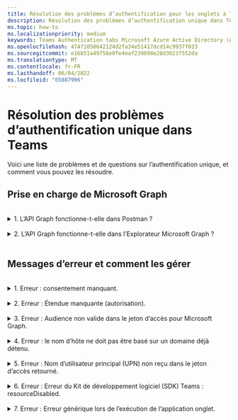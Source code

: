 ```yaml
---
title: Résolution des problèmes d’authentification pour les onglets à l’aide de l’authentification unique dans Teams
description: Résolution des problèmes d’authentification unique dans Teams et comment l’utiliser dans des onglets
ms.topic: how-to
ms.localizationpriority: medium
keywords: Teams Authentication tabs Microsoft Azure Active Directory (Azure AD) Questions sur les erreurs d’authentification unique
ms.openlocfilehash: 474f1050642124d2fa34e51417dcd14c9937f033
ms.sourcegitcommit: e16b51a49756e0fe4eaf239898e28d3021f552da
ms.translationtype: MT
ms.contentlocale: fr-FR
ms.lasthandoff: 06/04/2022
ms.locfileid: "65887996"
---
```

# <a name="troubleshooting-sso-authentication-in-teams"></a>Résolution des problèmes d’authentification unique dans Teams

Voici une liste de problèmes et de questions sur l’authentification unique, et comment vous pouvez les résoudre.
<br>

## <a name="support-for-microsoft-graph"></a>Prise en charge de Microsoft Graph

<br>
<details>
<summary>1. L’API Graph fonctionne-t-elle dans Postman ?</summary>
<br>
Vous pouvez utiliser la collection Microsoft Graph Postman avec les API Microsoft Graph.

Pour obtenir plus d’informations, consultez [Utilisation de Postman avec l’API Microsoft Graph](/graph/use-postman).
</details>
<br>
<details>
<summary>2. L’API Graph fonctionne-t-elle dans l’Explorateur Microsoft Graph ?</summary>
<br>
Oui, l’API Graph fonctionne dans l’Explorateur Microsoft Graph.

Pour plus d’informations, consultez [l’Explorateur Graph](https://developer.microsoft.com/graph/graph-explorer).

</details>
<br>

## <a name="error-messages-and-how-to-handle-them"></a>Messages d’erreur et comment les gérer

<br>
<details>
<summary>1. Erreur : consentement manquant.</summary>
<br>
Quand Azure AD reçoit une demande d’accès à une ressource Microsoft Graph, il vérifie si l’utilisateur (ou l’administrateur du locataire) a donné son consentement pour cette ressource. S’il n’existe aucun enregistrement de consentement de la part de l’utilisateur ou de l’administrateur, Azure AD envoie un message d’erreur à votre service web.

Votre code doit indiquer au client (par exemple, dans le corps d’une réponse 403 Interdit) comment gérer l’erreur :

- Si l’application onglet a besoin d’étendues Microsoft Graph pour lesquelles seul un administrateur peut donner son consentement, votre code doit générer une erreur.
- Si les seules étendues requises peuvent être envoyées par l’utilisateur, votre code doit basculer vers un autre système d’authentification des utilisateurs.

</details>
<br>
<details>
<summary>2. Erreur : Étendue manquante (autorisation).</summary>
<br>
Cette erreur est visible uniquement pendant le développement.

Pour gérer cette erreur, votre code côté serveur doit envoyer une réponse 403 Interdit au client. Il doit consigner l’erreur dans la console ou l’enregistrer dans un journal.
</details>
<br>
<details>
<summary>3. Erreur : Audience non valide dans le jeton d’accès pour Microsoft Graph.</summary>
<br>
Le code côté serveur doit envoyer une réponse 403 Interdit au client pour afficher un message à l’utilisateur. Il est recommandé de consigner également l’erreur dans la console ou de l’enregistrer dans un journal.
</details>
<br>
<details>
<summary>4. Erreur : le nom d’hôte ne doit pas être basé sur un domaine déjà détenu.</summary>
<br>
Vous pouvez obtenir cette erreur dans l’un des deux scénarios suivants :

1. Le domaine personnalisé n’est pas ajouté à Azure AD. Pour ajouter un domaine personnalisé à Azure AD et l’inscrire, suivez la procédure [d’ajout d’un nom de domaine personnalisé à la procédure Azure AD](/azure/active-directory/fundamentals/add-custom-domain) , puis suivez les étapes pour configurer à nouveau [l’étendue du jeton d’accès](tab-sso-register-aad.md#configure-scope-for-access-token) .
1. Vous n’êtes pas connecté avec les informations d’identification d’administrateur dans le client Microsoft 365. Connectez-vous à Microsoft 365 en tant qu’administrateur.

</details>
<br>
<details>
<summary>5. Erreur : Nom d’utilisateur principal (UPN) non reçu dans le jeton d’accès retourné.</summary>
<br>
Vous pouvez ajouter UPN en tant que revendication facultative dans Azure AD.

Pour plus d’informations, consultez [Fournir des revendications facultatives à votre application](/azure/active-directory/develop/active-directory-optional-claims) et [des jetons d’accès](/azure/active-directory/develop/access-tokens).
</details>
<br>
<details>
<summary>6. Erreur : Erreur du Kit de développement logiciel (SDK) Teams : resourceDisabled.</summary>
<br>
Pour éviter cette erreur, assurez-vous que l’URI d’ID d’application est correctement configuré dans l’inscription d’application Azure AD et dans votre client Teams.

Pour plus d’informations sur l’URI d’ID d’application, consultez [Pour exposer une API](tab-sso-register-aad.md#to-expose-an-api).

</details>
<br>

<details>
<summary>7. Erreur : Erreur générique lors de l’exécution de l’application onglet.</summary>
<br>
Une erreur générique peut apparaître quand une ou plusieurs configurations d’application effectuées dans Azure AD sont incorrectes. Pour résoudre cette erreur, vérifiez si les détails de l’application configurés dans votre code et le manifeste Teams correspondent aux valeurs dans Azure AD.

L’image suivante montre un exemple des détails de l’application configurés dans Azure AD.

:::image type="content" source="../../../assets/images/authentication/teams-sso-tabs/azure-app-details.png" alt-text="Valeurs de configuration d’application dans Azure AD" border="false":::

Vérifiez que les valeurs suivantes correspondent entre Azure AD, le code côté client et le manifeste de l’application Teams :

- **ID d’application** : l’ID d’application que vous avez généré dans Azure AD doit être le même dans le code et dans le fichier manifeste Teams. Vérifiez que l’ID d’application dans le manifeste Teams correspond à **l’ID d’application (client)** dans Azure AD.

- **Secret d’application** : le secret d’application configuré dans le backend de votre application doit correspondre aux **informations d’identification du client** dans Azure AD.
    Vous devez également vérifier si la clé secrète client a expiré.

- **URI d’ID** d’application : l’URI d’ID d’application dans le code et dans le fichier manifeste de l’application Teams doit correspondre à **l’URI iD** d’application dans Azure AD.

- **Autorisations d’application** : vérifiez si les autorisations que vous avez définies dans l’étendue sont en fonction des besoins de votre application. Si c’est le cas, vérifiez s’ils ont été accordés à l’utilisateur dans le jeton d’accès.

- **Consentement de l’administrateur** : si une étendue requiert le consentement de l’administrateur, vérifiez si le consentement a été accordé pour l’étendue particulière à l’utilisateur.

En outre, examinez le jeton d’accès qui a été envoyé à l’application onglet pour vérifier si les valeurs suivantes sont correctes :

- **Audience (aud)** : vérifiez si l’ID d’application dans le jeton est correct comme indiqué dans Azure AD.
- **ID de locataire (tid)** : vérifiez si le locataire mentionné dans le jeton est correct.
- Identité de l’utilisateur **(preferred_username)** : vérifiez si l’identité de l’utilisateur correspond au nom d’utilisateur dans la demande de jeton d’accès pour l’étendue à laquelle l’utilisateur actuel souhaite accéder.
- **Étendues (scp)** : vérifiez si l’étendue pour laquelle le jeton d’accès est demandé est correcte et telle qu’elle est définie dans Azure AD.
- **Azure AD version 1.0 ou 2.0 (ver)** : vérifiez si la version d’Azure AD est correcte.

Vous pouvez utiliser [JWT](https://jwt.ms) pour inspecter le jeton.

</details>

